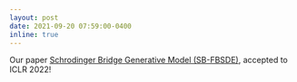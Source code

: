 ```yaml
---
layout: post
date: 2021-09-20 07:59:00-0400
inline: true
---
```


Our paper [Schrodinger Bridge Generative Model (SB-FBSDE)](https://arxiv.org/pdf/2110.11291.pdf), accepted to ICLR 2022!